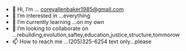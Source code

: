- 👋 Hi, I’m ... coreyallenbaker1985@gmail.com
- 👀 I’m interested in ...everything
- 🌱 I’m currently learning ...on my own
- 💞️ I’m looking to collaborate on ...rebuilding,evolution,saftey,education,justice,structure,tommorow
- 📫 How to reach me ...(205)325-6254 text only...please

<!---
cbaker147/cbaker147 is a ✨ special ✨ repository because its `README.md` (this file) appears on your GitHub profile.
You can click the Preview link to take a look at your changes.
--->
